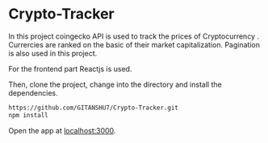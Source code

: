# Crypto-Tracker

In this project coingecko API is used to track the prices of Cryptocurrency . Currercies are ranked on the basic of their market capitalization.
Pagination is also used in this project. 

For the frontend part Reactjs is used.

Then, clone the project, change into the directory and install the dependencies.

```bash
https://github.com/GITANSHU7/Crypto-Tracker.git
npm install
```

Open the app at [localhost:3000](http://localhost:3000). 
